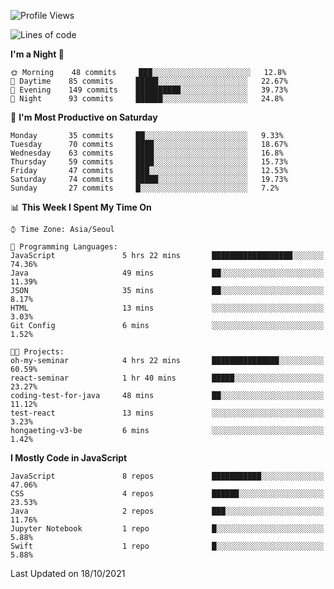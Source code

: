 <!--START_SECTION:waka-->
![Profile Views](http://img.shields.io/badge/Profile%20Views-0-blue)

![Lines of code](https://img.shields.io/badge/From%20Hello%20World%20I%27ve%20Written-92525%20lines%20of%20code-blue)

**I'm a Night 🦉** 

```text
🌞 Morning    48 commits     ███░░░░░░░░░░░░░░░░░░░░░░   12.8% 
🌆 Daytime    85 commits     █████░░░░░░░░░░░░░░░░░░░░   22.67% 
🌃 Evening    149 commits    ██████████░░░░░░░░░░░░░░░   39.73% 
🌙 Night      93 commits     ██████░░░░░░░░░░░░░░░░░░░   24.8%

```
📅 **I'm Most Productive on Saturday** 

```text
Monday       35 commits     ██░░░░░░░░░░░░░░░░░░░░░░░   9.33% 
Tuesday      70 commits     ████░░░░░░░░░░░░░░░░░░░░░   18.67% 
Wednesday    63 commits     ████░░░░░░░░░░░░░░░░░░░░░   16.8% 
Thursday     59 commits     ████░░░░░░░░░░░░░░░░░░░░░   15.73% 
Friday       47 commits     ███░░░░░░░░░░░░░░░░░░░░░░   12.53% 
Saturday     74 commits     █████░░░░░░░░░░░░░░░░░░░░   19.73% 
Sunday       27 commits     █░░░░░░░░░░░░░░░░░░░░░░░░   7.2%

```


📊 **This Week I Spent My Time On** 

```text
⌚︎ Time Zone: Asia/Seoul

💬 Programming Languages: 
JavaScript               5 hrs 22 mins       ██████████████████░░░░░░░   74.36% 
Java                     49 mins             ██░░░░░░░░░░░░░░░░░░░░░░░   11.39% 
JSON                     35 mins             ██░░░░░░░░░░░░░░░░░░░░░░░   8.17% 
HTML                     13 mins             ░░░░░░░░░░░░░░░░░░░░░░░░░   3.03% 
Git Config               6 mins              ░░░░░░░░░░░░░░░░░░░░░░░░░   1.52%

🐱‍💻 Projects: 
oh-my-seminar            4 hrs 22 mins       ███████████████░░░░░░░░░░   60.59% 
react-seminar            1 hr 40 mins        █████░░░░░░░░░░░░░░░░░░░░   23.27% 
coding-test-for-java     48 mins             ██░░░░░░░░░░░░░░░░░░░░░░░   11.12% 
test-react               13 mins             ░░░░░░░░░░░░░░░░░░░░░░░░░   3.23% 
hongaeting-v3-be         6 mins              ░░░░░░░░░░░░░░░░░░░░░░░░░   1.42%

```

**I Mostly Code in JavaScript** 

```text
JavaScript               8 repos             ███████████░░░░░░░░░░░░░░   47.06% 
CSS                      4 repos             ██████░░░░░░░░░░░░░░░░░░░   23.53% 
Java                     2 repos             ███░░░░░░░░░░░░░░░░░░░░░░   11.76% 
Jupyter Notebook         1 repo              █░░░░░░░░░░░░░░░░░░░░░░░░   5.88% 
Swift                    1 repo              █░░░░░░░░░░░░░░░░░░░░░░░░   5.88%

```



 Last Updated on 18/10/2021
<!--END_SECTION:waka-->
